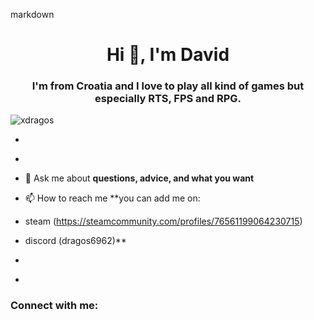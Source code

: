 markdown
<h1 align="center">Hi 👋, I'm David</h1>
<h3 align="center">I'm from Croatia and I love to play all kind of games but especially RTS, FPS and RPG.</h3>

<p align="left"> <img src="https://komarev.com/ghpvc/?username=xdragos&label=Profile%20views&color=0e75b6&style=flat" alt="xdragos" /> </p>

- ­ [­](­)

- ­ [­](­)

- 💬 Ask me about **questions, advice, and what you want**

- 📫 How to reach me **you can add me on:
- steam (https://steamcommunity.com/profiles/76561199064230715)
- discord (dragos6962)**

- ­ [­](­)

- ­ **­**

<h3 align="left">Connect with me:</h3>
<p align="left">
</p>
